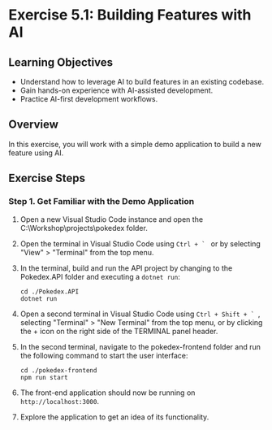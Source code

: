 # Exercise 5.1: Building Features with AI

## Learning Objectives

- Understand how to leverage AI to build features in an existing codebase.
- Gain hands-on experience with AI-assisted development.
- Practice AI-first development workflows.

## Overview

In this exercise, you will work with a simple demo application to build a new feature using AI. 

## Exercise Steps

### Step 1. Get Familiar with the Demo Application

1. Open a new Visual Studio Code instance and open the C:\Workshop\projects\pokedex folder.

1. Open the terminal in Visual Studio Code using ``Ctrl + ` `` or by selecting "View" > "Terminal" from the top menu.

1. In the terminal, build and run the API project by changing to the Pokedex.API folder and executing a ```dotnet run```:
    
    ```shell
    cd ./Pokedex.API
    dotnet run
    ```

1. Open a second terminal in Visual Studio Code using ``Ctrl + Shift + ` ``, selecting "Terminal" > "New Terminal" from the top menu, or by clicking the + icon on the right side of the TERMINAL panel header.

1. In the second terminal, navigate to the pokedex-frontend folder and run the following command to start the user interface:

    ```shell
    cd ./pokedex-frontend
    npm run start
    ```

1. The front-end application should now be running on `http://localhost:3000`.

1. Explore the application to get an idea of its functionality.
